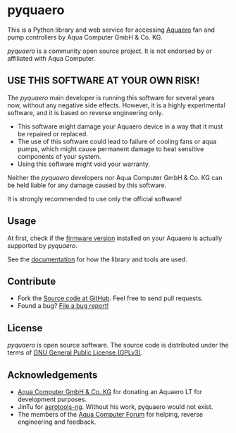# pyquaero

This is a Python library and web service for accessing [Aquaero](https://aquacomputer.de/aquaero-5.html) fan and pump controllers by Aqua Computer GmbH & Co. KG.

_pyquaero_ is a community open source project. It is not endorsed by or affiliated with Aqua Computer.

## USE THIS SOFTWARE AT YOUR OWN RISK!

The _pyquaero_ main developer is running this software for several years now, without any negative side effects. However, it is a highly experimental software, and it is based on reverse engineering only.

* This software might damage your Aquaero device in a way that it must be repaired or replaced.
* The use of this software could lead to failure of cooling fans or aqua pumps, which might cause permanent damage to heat sensitive components of your system.
* Using this software might void your warranty.

Neither the _pyquaero_ developers nor Aqua Computer GmbH & Co. KG can be held liable for any damage caused by this software.

It is strongly recommended to use only the official software!

## Usage

At first, check if the [firmware version](https://shredzone.org/docs/pyquaero/firmware/) installed on your Aquaero is actually supported by _pyquaero_.

See the [documentation](https://shredzone.org/docs/pyquaero/index.html) for how the library and tools are used.

## Contribute

* Fork the [Source code at GitHub](https://github.com/shred/pyquaero). Feel free to send pull requests.
* Found a bug? [File a bug report!](https://github.com/shred/pyquaero/issues)

## License

_pyquaero_ is open source software. The source code is distributed under the terms of [GNU General Public License (GPLv3)](https://www.gnu.org/licenses/gpl-3.0.en.html#content).

## Acknowledgements

* [Aqua Computer GmbH & Co. KG](https://www.aquacomputer.de) for donating an Aquaero LT for development purposes.
* JinTu for [aerotools-ng](https://github.com/JinTu/aerotools-ng). Without his work, pyquaero would not exist.
* The members of the [Aqua Computer Forum](https://forum.aquacomputer.de) for helping, reverse engineering and feedback.
